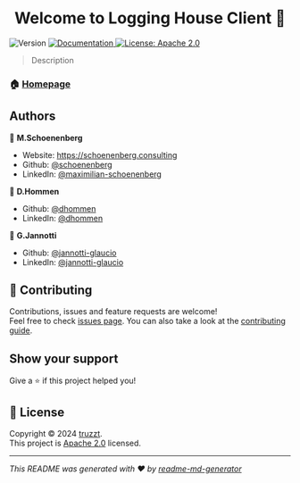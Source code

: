 <h1 align="center">Welcome to Logging House Client 👋</h1>
<p>
  <img alt="Version" src="https://img.shields.io/badge/version-0.1.0-blue.svg?cacheSeconds=2592000" />
  <a href="https://truzzt.github.io/mds-ap3/" target="_blank">
    <img alt="Documentation" src="https://img.shields.io/badge/documentation-yes-brightgreen.svg" />
  </a>
  <a href="https://github.com/truzzt/mds-ap3/blob/main/LICENSE" target="_blank">
    <img alt="License: Apache 2.0" src="https://img.shields.io/badge/License-Apache 2.0-yellow.svg" />
  </a>
</p>

> Description

### 🏠 [Homepage](https://mobility-dataspace.eu)

## Authors

👤 **M.Schoenenberg**

* Website: https://schoenenberg.consulting
* Github: [@schoenenberg](https://github.com/schoenenberg)
* LinkedIn: [@maximilian-schoenenberg](https://linkedin.com/in/maximilian-schoenenberg)

👤 **D.Hommen**

* Github: [@dhommen](https://github.com/dhommen)
* LinkedIn: [@dhommen](https://www.linkedin.com/in/dhommen/)

👤 **G.Jannotti**

* Github: [@jannotti-glaucio](https://github.com/jannotti-glaucio)
* LinkedIn: [@jannotti-glaucio](https://www.linkedin.com/in/jannotti-glaucio/)

## 🤝 Contributing

Contributions, issues and feature requests are welcome!<br />Feel free to check [issues page](https://github.com/truzzt/mds-ap3/issues). You can also take a look at the [contributing guide](https://github.com/truzzt/mds-ap3/blob/main/CONTRIBUTING).

## Show your support

Give a ⭐️ if this project helped you!

## 📝 License

Copyright © 2024 [truzzt](https://truzzt.eu).<br />
This project is [Apache 2.0](https://github.com/truzzt/mds-ap3/blob/main/LICENSE) licensed.

***
_This README was generated with ❤️ by [readme-md-generator](https://github.com/kefranabg/readme-md-generator)_

